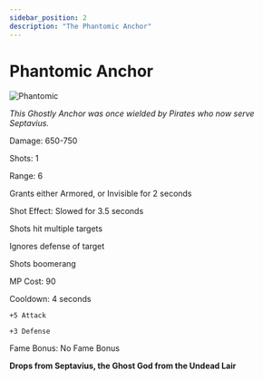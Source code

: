 ```yaml
---
sidebar_position: 2
description: "The Phantomic Anchor"
---
```


# Phantomic Anchor

![Phantomic](https://vwiki.valorserver.com/api/item/picture/phantomic%20anchor)

<i>This Ghostly Anchor was once wielded by Pirates who now serve Septavius.</i>

Damage: 650-750

Shots: 1

Range: 6

Grants either Armored, or Invisible for 2 seconds

Shot Effect: Slowed for 3.5 seconds

Shots hit multiple targets

Ignores defense of target

Shots boomerang

MP Cost: 90

Cooldown: 4 seconds

    +5 Attack
    
    +3 Defense

Fame Bonus: No Fame Bonus

**Drops from Septavius, the Ghost God from the Undead Lair**
